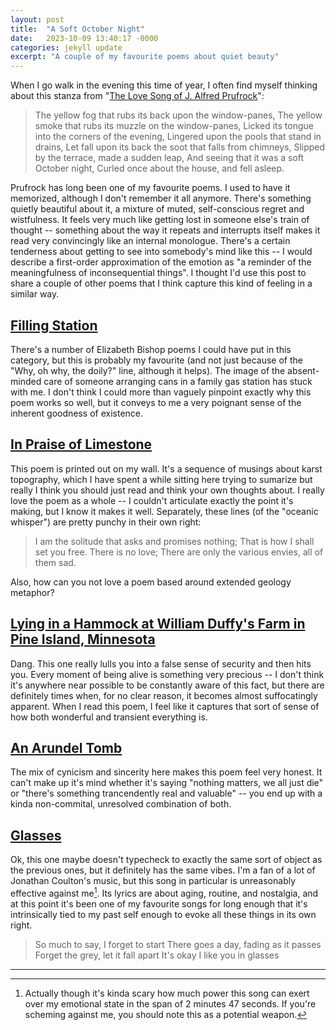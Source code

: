 ```yaml
---
layout: post
title:  "A Soft October Night"
date:   2023-10-09 13:40:17 -0000
categories: jekyll update
excerpt: "A couple of my favourite poems about quiet beauty"
---
```


When I go walk in the evening this time of year, I often find myself thinking about this stanza from "[The Love Song of J. Alfred Prufrock](https://www.poetryfoundation.org/poetrymagazine/poems/44212/the-love-song-of-j-alfred-prufrock "link to the poem")":

> The yellow fog that rubs its back upon the window-panes,
> The yellow smoke that rubs its muzzle on the window-panes,
> Licked its tongue into the corners of the evening,
> Lingered upon the pools that stand in drains,
> Let fall upon its back the soot that falls from chimneys,
> Slipped by the terrace, made a sudden leap,
> And seeing that it was a soft October night,
> Curled once about the house, and fell asleep.

Prufrock has long been one of my favourite poems. I used to have it memorized, although I don't remember it all anymore. There's something quietly beautiful about it, a mixture of muted, self-conscious regret and wistfulness. It feels very much like getting lost in someone else's train of thought -- something about the way it repeats and interrupts itself makes it read very convincingly like an internal monologue. There's a certain tenderness about getting to see into somebody's mind like this -- I would describe a first-order approximation of the emotion as "a reminder of the meaningfulness of inconsequential things". I thought I'd use this post to share a couple of other poems that I think capture this kind of feeling in a similar way.

## [Filling Station](https://www.poetryfoundation.org/poems/52193/filling-station "link to the poem")

There's a number of Elizabeth Bishop poems I could have put in this category, but this is probably my favourite (and not just because of the "Why, oh why, the doily?" line, although it helps). The image of the absent-minded care of someone arranging cans in a family gas station has stuck with me. I don't think I could more than vaguely pinpoint exactly why this poem works so well, but it conveys to me a very poignant sense of the inherent goodness of existence.

## [In Praise of Limestone](https://allpoetry.com/In-Praise-Of-Limestone "link to the poem")

This poem is printed out on my wall. It's a sequence of musings about karst topography, which I have spent a while sitting here trying to sumarize but really I think you should just read and think your own thoughts about. I really love the poem as a whole -- I couldn't articulate exactly the point it's making, but I know it makes it well. Separately, these lines (of the "oceanic whisper") are pretty punchy in their own right:

> I am the solitude that asks and promises nothing;
> That is how I shall set you free. There is no love;
> There are only the various envies, all of them sad.

Also, how can you not love a poem based around extended geology metaphor?

## [Lying in a Hammock at William Duffy's Farm in Pine Island, Minnesota](https://www.poetryfoundation.org/poems/47734/lying-in-a-hammock-at-william-duffys-farm-in-pine-island-minnesota "link to the poem")

 Dang. This one really lulls you into a false sense of security and then hits you. Every moment of being alive is something very precious -- I don't think it's anywhere near possible to be constantly aware of this fact, but there are definitely times when, for no clear reason, it becomes almost suffocatingly apparent. When I read this poem, I feel like it captures that sort of sense of how both wonderful and transient everything is.

## [An Arundel Tomb](https://www.poetryfoundation.org/poems/47594/an-arundel-tomb "link to the poem")

The mix of cynicism and sincerity here makes this poem feel very honest. It can't make up it's mind whether it's saying "nothing matters, we all just die" or "there's something trancendently real and valuable" -- you end up with a kinda non-commital, unresolved combination of both. 

## [Glasses](https://open.spotify.com/track/3uKv45soturBZVumfsXoag?si=165edb2ce4244f8c "link to the song")

Ok, this one maybe doesn't typecheck to exactly the same sort of object as the previous ones, but it definitely has the same vibes. I'm a fan of a lot of Jonathan Coulton's music, but this song in particular is unreasonably effective against me[^1]. Its lyrics are about aging, routine, and nostalgia, and at this point it's been one of my favourite songs for long enough that it's intrinsically tied to my past self enough to evoke all these things in its own right.

>So much to say, I forget to start
>There goes a day, fading as it passes
>Forget the grey, let it fall apart
>It's okay
>I like you in glasses

<hr class = "header-line">

[^1]: Actually though it's kinda scary how much power this song can exert over my emotional state in the span of 2 minutes 47 seconds. If you're scheming against me, you should note this as a potential weapon.